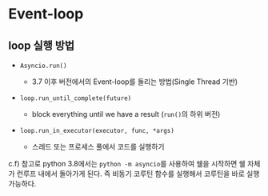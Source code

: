 # Event-loop

## loop 실행 방법

- `Asyncio.run()`
    - 3.7 이후 버전에서의 Event-loop를 돌리는 방법(Single Thread 기반)
    
- `loop.run_until_complete(future)`
    - block everything until we have a result (`run()`의 하위 버전)

- `loop.run_in_executor(executor, func, *args)`
    - 스레드 또는 프로세스 풀에서 코드를 실행하기

c.f) 참고로 python 3.8에서는 `python -m asyncio`를 사용하여 쉘을 시작하면 쉘 자체가 런루프 내에서 돌아가게 된다.
즉 비동기 코루틴 함수를 실행해서 코루틴을 바로 실행 가능하다.

